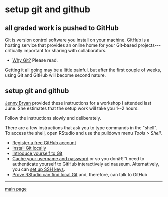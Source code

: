
setup git and github
====================

all graded work is pushed to GitHub
-----------------------------------

Git is version control software you install on your machine. GitHub is a hosting service that provides an online home for your Git-based projects---critically important for sharing with collaborators.

-   [Why Git?](http://happygitwithr.com/big-picture.html#big-picture) Please read.

Getting it all going may be a little painful, but after the first couple of weeks, using Git and GitHub will become second nature.

setup git and github
--------------------

[Jenny Bryan](https://github.com/jennybc) provided these instructions for a workshop I attended last June. She estimates that the setup work will take you 1--2 hours.

Follow the instructions slowly and deliberately.

There are a few instructions that ask you to type commands in the "shell". To access the shell, open RStudio and use the pulldown menu *Tools &gt; Shell*.

-   [Register a free GitHub account](http://happygitwithr.com/github-acct.html#github-acct)
-   [Install Git locally](http://happygitwithr.com/install-git.html#install-git)
-   [Introduce yourself to Git](http://happygitwithr.com/hello-git.html#hello-git)
-   [Cache your username and password](http://happygitwithr.com/credential-caching.html#credential-caching) or so you donâ€™t need to authenticate yourself to GitHub interactively ad nauseum. Alternatively, you can [set up SSH keys](http://happygitwithr.com/ssh-keys.html#ssh-keys).
-   [Prove RStudio can find local Git](http://happygitwithr.com/rstudio-git-github.html#rstudio-git-github) and, therefore, can talk to GitHub

------------------------------------------------------------------------

[main page](../README.md)
